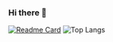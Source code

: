 ### Hi there 👋


<!--
**Zed-CSP/Zed-CSP** is a ✨ _special_ ✨ repository because its `README.md` (this file) appears on your GitHub profile.

Here are some ideas to get you started:

- 🔭 I’m currently working on ...
- 🌱 I’m currently learning ...
- 👯 I’m looking to collaborate on ...
- 🤔 I’m looking for help with ...
- 💬 Ask me about ...
- 📫 How to reach me: ...
- 😄 Pronouns: ...
- ⚡ Fun fact: ...
-->

[![Readme Card](https://github-readme-stats.vercel.app/api/pin/?username=Zed-CSP&repo=SocialNetwork&theme=radical)](https://github.com/Zed-CSP/SocialNetwork)
![Top Langs](https://github-readme-stats.vercel.app/api/top-langs/?username=Zed-CSP&langs_count=10&theme=radical&show_icons=true)
